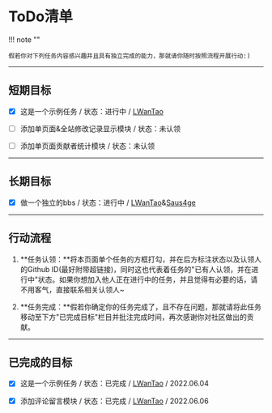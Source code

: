 # ToDo清单

!!! note ""

    假若你对下列任务内容感兴趣并且具有独立完成的能力，那就请你随时按照流程开展行动:)

---

## 短期目标

- [x] 这是一个示例任务 / 状态：进行中 / [LWanTao](https://github.com/lwantao)

- [ ] 添加单页面&全站修改记录显示模块 / 状态：未认领

- [ ] 添加单页面贡献者统计模块 / 状态：未认领

---

## 长期目标

- [x] 做一个独立的bbs / 状态：进行中 / [LWanTao](https://github.com/lwantao)&[Saus4ge](https://github.com/Saus4ge)

---

## 行动流程

1. **任务认领：**将本页面单个任务的方框打勾，并在后方标注状态以及认领人的Github ID(最好附带超链接)，同时这也代表着任务的"已有人认领，并在进行中"状态。如果你想加入他人正在进行中的任务，并且觉得有必要的话，请不用客气，直接联系相关认领人~

2. **任务完成：**假若你确定你的任务完成了，且不存在问题，那就请将此任务移动至下方"已完成目标"栏目并批注完成时间，再次感谢你对社区做出的贡献。

---

## 已完成的目标

- [x] 这是一个示例任务 / 状态：已完成 / [LWanTao](https://github.com/lwantao) / 2022.06.04

- [x] 添加评论留言模块 / 状态：已完成 / [LWanTao](https://github.com/lwantao) / 2022.06.06
